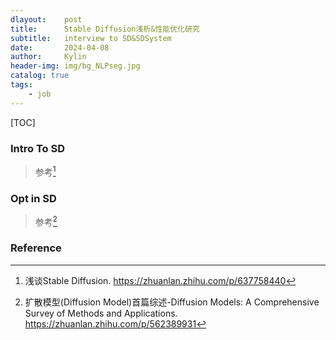 ```yaml
---
dlayout:    post
title:      Stable Diffusion浅析&性能优化研究
subtitle:   interview to SD&SDSystem
date:       2024-04-08
author:     Kylin
header-img: img/bg_NLPseg.jpg
catalog: true
tags:
    - job
---
```




[TOC]

### Intro To SD

> 参考[^1]



### Opt in SD

> 参考[^2]





### Reference

[^1]:浅谈Stable Diffusion. https://zhuanlan.zhihu.com/p/637758440

[^2]:扩散模型(Diffusion Model)首篇综述-Diffusion Models: A Comprehensive Survey of Methods and Applications. https://zhuanlan.zhihu.com/p/562389931
